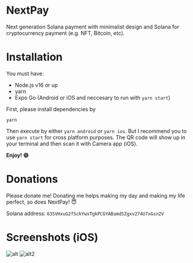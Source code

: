 # NextPay
Next generation Solana payment with minimalist design and Solana for 
cryptocurrency payment (e.g. NFT, Bitcoin, etc).
# Installation
You must have:

- Node.js v16 or up
- yarn
- Expo Go (Android or iOS and neccesary to run with `yarn start`)

First, please install dependencies by
```
yarn
```
Then execute by either `yarn android` or `yarn ios`. But I recommend you to use `yarn start` for cross platform purposes.
The QR code will show up in your terminal and then scan it with Camera app (iOS).

**Enjoy! :smile:**
# Donations
Please donate me! Donating me helps making my day and making my life perfect, so does NextPay! 😇

Solana address: `63SVHxuG2fSckYwsTgkPCGYABumd5Zgxv274U7xGsn2V`
# Screenshots (iOS)
![alt](https://media.discordapp.net/attachments/821609322676355092/955997989275594792/IMG_0209.png)
![alt2](https://media.discordapp.net/attachments/821609322676355092/955997989611130970/IMG_0210.png)
